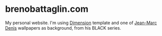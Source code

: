 # brenobattaglin.com

My personal website. I'm using [Dimension](https://github.com/codebushi/gatsby-starter-dimension) template and one of [Jean-Marc Denis](http://jmd.im/black) wallpapers as background, from his BLACK series.
